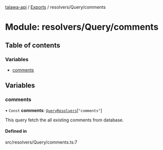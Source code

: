 [talawa-api](../README.md) / [Exports](../modules.md) / resolvers/Query/comments

# Module: resolvers/Query/comments

## Table of contents

### Variables

- [comments](resolvers_Query_comments.md#comments)

## Variables

### comments

• `Const` **comments**: [`QueryResolvers`](types_generatedGraphQLTypes.md#queryresolvers)[``"comments"``]

This query fetch the all existing comments from database.

#### Defined in

src/resolvers/Query/comments.ts:7
